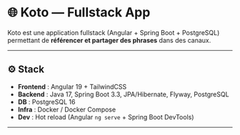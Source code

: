 # 🌐 Koto — Fullstack App

Koto est une application fullstack (Angular + Spring Boot + PostgreSQL) permettant de **référencer et partager des phrases** dans des canaux.

---

## ⚙️ Stack
- **Frontend** : Angular 19 + TailwindCSS
- **Backend** : Java 17, Spring Boot 3.3, JPA/Hibernate, Flyway, PostgreSQL
- **DB** : PostgreSQL 16
- **Infra** : Docker / Docker Compose
- **Dev** : Hot reload (Angular `ng serve` + Spring Boot DevTools)

---